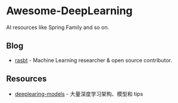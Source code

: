 # Awesome-DeepLearning
AI resources like Spring Family and so on.

## Blog
* [rasbt](https://github.com/rasbt.git) - Machine Learning researcher & open source contributor. 


## Resources
* [deeplearing-models](https://github.com/rasbt/deeplearning-models) - 大量深度学习架构、模型和 tips



